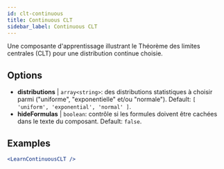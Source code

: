 ```yaml
---
id: clt-continuous
title: Continuous CLT
sidebar_label: Continuous CLT
---
```


Une composante d'apprentissage illustrant le Théorème des limites centrales (CLT) pour une distribution continue choisie.

## Options

* __distributions__ | `array<string>`: des distributions statistiques à choisir parmi ("uniforme", "exponentielle" et/ou "normale"). Default: `[
  'uniform',
  'exponential',
  'normal'
]`.
* __hideFormulas__ | `boolean`: contrôle si les formules doivent être cachées dans le texte du composant. Default: `false`.


## Examples

```jsx live
<LearnContinuousCLT />
```

